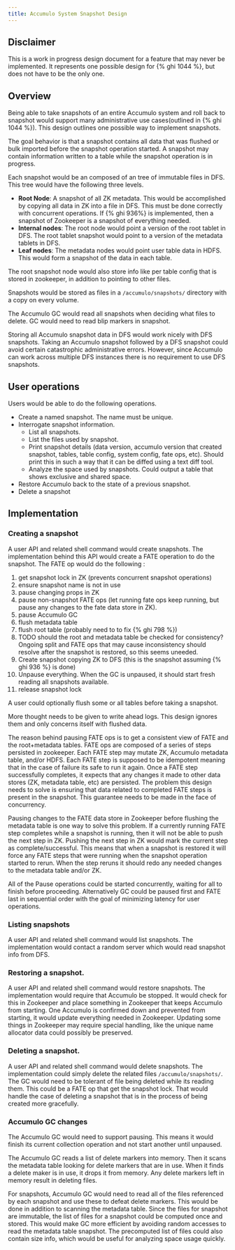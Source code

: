 ```yaml
---
title: Accumulo System Snapshot Design
---
```


## Disclaimer

This is a work in progress design document for a feature that may never be
implemented.  It represents one possible design for {% ghi 1044 %}, but does
not have to be the only one.

## Overview

Being able to take snapshots of an entire Accumulo system and roll back to
snapshot would support many administrative use cases(outlined in
{% ghi 1044 %}).  This design outlines one possible way to implement snapshots.

The goal behavior is that a snapshot contains all data that was flushed or bulk
imported before the snapshot operation started.  A snapshot may contain
information written to a table while the snapshot operation is in progress.

Each snapshot would be an composed of an tree of immutable files in DFS.  This
tree would have the following three levels.

 * **Root Node**: A snapshot of all ZK metadata. This would be accomplished by
    copying all data in ZK into a file in DFS. This must be done correctly
    with concurrent operations. If {% ghi 936%} is implemented, then a
    snapshot of Zookeeper is a snapshot of everything needed.
 * **Internal nodes**: The root node would point a version of the root tablet in
    DFS. The root tablet snapshot would point to a version of the metadata
    tablets in DFS.
 * **Leaf nodes**:  The metadata nodes would point user table data in HDFS.
    This would form a snapshot of the data in each table.

The root snapshot node would also store info like per table config that is
stored in zookeeper, in addition to pointing to other files.

Snapshots would be stored as files in a `/accumulo/snapshots/` directory with a
copy on every volume.

The Accumulo GC would read all snapshots when deciding what files to delete. GC
would need to read blip markers in snapshot.

Storing all Accumulo snapshot data in DFS would work nicely with DFS snapshots.
Taking an Accumulo snapshot followed by a DFS snapshot could avoid certain
catastrophic administrative errors.  However, since Accumulo can work across
multiple DFS instances there is no requirement to use DFS snapshots.

## User operations

Users would be able to do the following operations.

 * Create a named snapshot.  The name must be unique.
 * Interrogate snapshot information.
   * List all snapshots.
   * List the files used by snapshot.
   * Print snapshot details (data version, accumulo version that created
     snapshot, tables, table config, system config, fate ops, etc). Should
     print this in such a way that it can be diffed using a text diff tool.
   * Analyze the space used by snapshots.  Could output a table that shows exclusive and shared space.
 * Restore Accumulo back to the state of a previous snapshot.
 * Delete a snapshot

## Implementation

### Creating a snapshot

A user API and related shell command would create snapshots.  The
implementation behind this API would create a FATE operation to do the
snapshot. The FATE op would do the following :

 1. get snapshot lock in ZK (prevents concurrent snapshot operations)
 1. ensure snapshot name is not in use
 1. pause changing props in ZK
 1. pause non-snapshot FATE ops (let running fate ops keep running, but pause
    any changes to the fate data store in ZK). 
 1. pause Accumulo GC
 1. flush metadata table
 1. flush root table (probably need to to fix {% ghi 798 %})
 1. TODO should the root and metadata table be checked for consistency?
    Ongoing split and FATE ops that may cause inconsistency should resolve after
    the snapshot is restored, so this seems uneeded.
 1. Create snapshot copying ZK to DFS (this is the snapshot assuming 
    {% ghi 936 %} is done)
 1. Unpause everything. When the GC is unpaused, it should start fresh reading
    all snapshots available.
 1. release snapshot lock

A user could optionally flush some or all tables before taking a snapshot.

More thought needs to be given to write ahead logs.  This design ignores them
and only concerns itself with flushed data.

The reason behind pausing FATE ops is to get a consistent view of FATE and the
root+metadata tables.  FATE ops are composed of a series of steps persisted in
zookeeper.  Each FATE step may mutate ZK, Accumulo metadata table, and/or HDFS.
Each FATE step is supposed to be idempotent meaning that in the case of failure
its safe to run it again.  Once a FATE step successfully completes, it expects
that any changes it made to other data stores (ZK, metadata table, etc) are
persisted.  The problem this design needs to solve is ensuring that data
related to completed FATE steps is present in the snapshot.  This guarantee
needs to be made in the face of concurrency.

Pausing changes to the FATE data store in Zookeeper before flushing the
metadata table is one way to solve this problem.  If a currently running FATE
step completes while a snapshot is running, then it will not be able to push
the next step in ZK. Pushing the next step in ZK would mark the current step as
complete/successful. This means that when a snapshot is restored it will force
any FATE steps that were running when the snapshot operation started to rerun.
When the step reruns it should redo any needed changes to the metadata table
and/or ZK.

All of the Pause operations could be started concurrently, waiting for all to
finish before proceeding.  Alternatively GC could be paused first and FATE last
in sequential order with the goal of minimizing latency for user operations.

### Listing snapshots

A user API and related shell command would list snapshots.  The implementation
would contact a random server which would read snapshot info from DFS.

### Restoring a snapshot.

A user API and related shell command would restore snapshots.  The
implementation would require that Accumulo be stopped.  It would check for this
in Zookeeper and place something in Zookeeper that keeps Accumulo from
starting.  One Accumulo is confirmed down and prevented from starting, it would
update everything needed in Zookeeper.   Updating some things in Zookeeper may
require special handling, like the unique name allocator data could possibly be
preserved.

### Deleting a snapshot.

A user API and related shell command would delete snapshots.  The
implementation could simply delete the related files `/accumulo/snapshots/`.
The GC would need to be tolerant of file being deleted while its reading them.
This could be a FATE op that get the snapshot lock.  That would handle the
case of deleting a snapshot that is in the process of being created more
gracefully.


### Accumulo GC changes

The Accumulo GC would need to support pausing.  This means it would finish its
current collection operation and not start another until unpaused.

The Accumulo GC reads a list of delete markers into memory.  Then it scans the
metadata table looking for delete markers that are in use.  When it finds a
delete maker is in use, it drops it from memory.  Any delete markers left in
memory result in deleting files.

For snapshots, Accumulo GC would need to read all of the files referenced by
each snapshot and use these to defeat delete markers.  This would be done in
addition to scanning the metadata table.  Since the files for snapshot are
immutable, the list of files for a snapshot could be computed once and stored.
This would make GC more efficient by avoiding random accesses to read the
metadata table snapshot.  The precomputed list of files could also contain size
info, which would be useful for analyzing space usage quickly.
